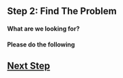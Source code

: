 
## Step 2: Find The Problem

#### What are we looking for?



#### Please do the following


## [Next Step](./.md)